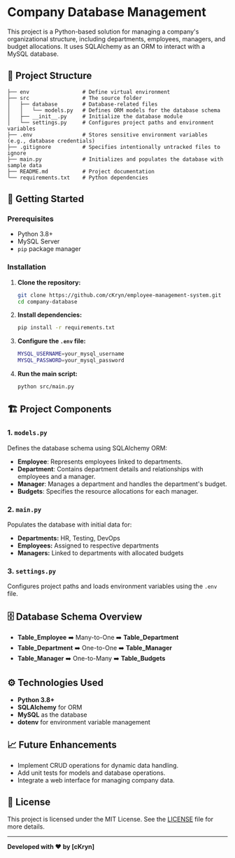 # Company Database Management

This project is a Python-based solution for managing a company's organizational structure, including departments, employees, managers, and budget allocations. It uses SQLAlchemy as an ORM to interact with a MySQL database.

## 📂 Project Structure

```
├── env                 # Define virtual environment
├── src                 # The source folder
│   ├── database        # Database-related files
│   │   └── models.py   # Defines ORM models for the database schema
│   ├── __init__.py     # Initialize the database module
│   └── settings.py     # Configures project paths and environment variables
├── .env                # Stores sensitive environment variables (e.g., database credentials)
├── .gitignore          # Specifies intentionally untracked files to ignore
├── main.py             # Initializes and populates the database with sample data
├── README.md           # Project documentation
└── requirements.txt    # Python dependencies
```

## 🚀 Getting Started

### Prerequisites

- Python 3.8+
- MySQL Server
- `pip` package manager

### Installation

1. **Clone the repository:**
   ```bash
   git clone https://github.com/cKryn/employee-management-system.git
   cd company-database
   ```

2. **Install dependencies:**
   ```bash
   pip install -r requirements.txt
   ```

3. **Configure the `.env` file:**
   ```bash
   MYSQL_USERNAME=your_mysql_username
   MYSQL_PASSWORD=your_mysql_password
   ```

4. **Run the main script:**
   ```bash
   python src/main.py
   ```

## 🏗️ Project Components

### 1. `models.py`

Defines the database schema using SQLAlchemy ORM:

- **Employee**: Represents employees linked to departments.
- **Department**: Contains department details and relationships with employees and a manager.
- **Manager**: Manages a department and handles the department's budget.
- **Budgets**: Specifies the resource allocations for each manager.

### 2. `main.py`

Populates the database with initial data for:

- **Departments:** HR, Testing, DevOps
- **Employees:** Assigned to respective departments
- **Managers:** Linked to departments with allocated budgets

### 3. `settings.py`

Configures project paths and loads environment variables using the `.env` file.

## 🗄️ Database Schema Overview

- **Table_Employee** ➡️ Many-to-One ➡️ **Table_Department**
- **Table_Department** ➡️ One-to-One ➡️ **Table_Manager**
- **Table_Manager** ➡️ One-to-Many ➡️ **Table_Budgets**

## ⚙️ Technologies Used

- **Python 3.8+**
- **SQLAlchemy** for ORM
- **MySQL** as the database
- **dotenv** for environment variable management

## 📈 Future Enhancements

- Implement CRUD operations for dynamic data handling.
- Add unit tests for models and database operations.
- Integrate a web interface for managing company data.

## 📄 License

This project is licensed under the MIT License. See the [LICENSE](LICENSE) file for more details.

---

**Developed with ❤️ by [cKryn]**

